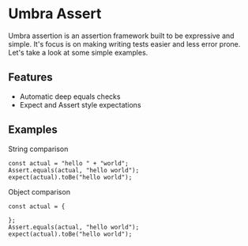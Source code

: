 # Umbra Assert
Umbra assertion is an assertion framework built to be expressive and simple. It's focus is on making writing tests easier and less error prone. Let's take a look at some simple examples.

## Features
* Automatic deep equals checks
* Expect and Assert style expectations

## Examples

String comparison
```
const actual = "hello " + "world";
Assert.equals(actual, "hello world");
expect(actual).toBe("hello world");
```

Object comparison
```
const actual = {
    
};
Assert.equals(actual, "hello world");
expect(actual).toBe("hello world");
```